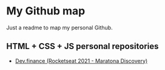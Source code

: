 # My Github map

Just a readme to map my personal Github.

## HTML + CSS + JS personal repositories

- <a href="https://github.com/leandrocl2005/maratona-discovery-rocketseat-dev-finance-2021">Dev.finance (Rocketseat 2021 - Maratona Discovery)</a>

